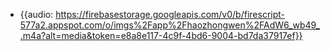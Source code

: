 - {{audio: https://firebasestorage.googleapis.com/v0/b/firescript-577a2.appspot.com/o/imgs%2Fapp%2Fhaozhongwen%2FAdW6_wb49_.m4a?alt=media&token=e8a8e117-4c9f-4bd6-9004-bd7da37917ef}}

